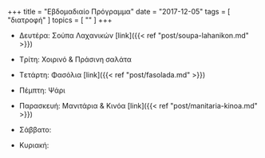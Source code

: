 +++
title = "Εβδομαδιαίο Πρόγραμμα"
date = "2017-12-05"
tags = [ "διατροφή" ]
topics = [ "" ]
+++

-   Δευτέρα: Σούπα Λαχανικών [link]({{< ref "post/soupa-lahanikon.md" >}})

-   Tρίτη: Χοιρινό & Πράσινη σαλάτα
-   Tετάρτη: Φασόλια [link]({{< ref "post/fasolada.md" >}})
-   Πέμπτη: Ψάρι
-   Παρασκευή: Μανιτάρια & Κινόα [link]({{< ref "post/manitaria-kinoa.md" >}})
-   Σάββατο:
-   Κυριακή:

